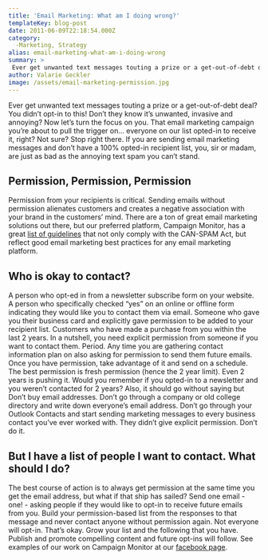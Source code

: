 ```yaml
---
title: 'Email Marketing: What am I doing wrong?'
templateKey: blog-post
date: 2011-06-09T22:18:54.000Z
category: 
  -Marketing, Strategy
alias: email-marketing-what-am-i-doing-wrong
summary: > 
 Ever get unwanted text messages touting a prize or a get-out-of-debt deal? You didn’t opt-in to this! Don’t they know it’s unwanted, invasive and annoying?
author: Valarie Geckler
image: /assets/email-marketing-permission.jpg
---
```


Ever get unwanted text messages touting a prize or a get-out-of-debt deal? You didn’t opt-in to this! Don’t they know it’s unwanted, invasive and annoying? Now let’s turn the focus on you. That email marketing campaign you’re about to pull the trigger on... everyone on our list opted-in to receive it, right? Not sure? Stop right there. If you are sending email marketing messages and don’t have a 100% opted-in recipient list, you, sir or madam, are just as bad as the annoying text spam you can’t stand.

Permission, Permission, Permission
----------------------------------

Permission from your recipients is critical. Sending emails without permission alienates customers and creates a negative association with your brand in the customers’ mind. There are a ton of great email marketing solutions out there, but our preferred platform, Campaign Monitor, has a great [list of guidelines](https://www.campaignmonitor.com/anti-spam/) that not only comply with the CAN-SPAM Act, but reflect good email marketing best practices for any email marketing platform.

Who is okay to contact?
-----------------------

A person who opt-ed in from a newsletter subscribe form on your website. A person who specifically checked “yes” on an online or offline form indicating they would like you to contact them via email. Someone who gave you their business card and explicitly gave permission to be added to your recipient list. Customers who have made a purchase from you within the last 2 years. In a nutshell, you need explicit permission from someone if you want to contact them. Period. Any time you are gathering contact information plan on also asking for permission to send them future emails. Once you have permission, take advantage of it and send on a schedule. The best permission is fresh permission (hence the 2 year limit). Even 2 years is pushing it. Would you remember if you opted-in to a newsletter and you weren’t contacted for 2 years? Also, it should go without saying but Don’t buy email addresses. Don’t go through a company or old college directory and write down everyone’s email address. Don’t go through your Outlook Contacts and start sending marketing messages to every business contact you’ve ever worked with. They didn’t give explicit permission. Don’t do it.

But I have a list of people I want to contact. What should I do?
----------------------------------------------------------------

The best course of action is to always get permission at the same time you get the email address, but what if that ship has sailed? Send one email - one! - asking people if they would like to opt-in to receive future emails from you. Build your permission-based list from the responses to that message and never contact anyone without permission again. Not everyone will opt-in. That’s okay. Grow your list and the following that you have. Publish and promote compelling content and future opt-ins will follow. See examples of our work on Campaign Monitor at our [facebook page](https://www.facebook.com/media/set/?set=a.155366781197956.41786.150562835011684).